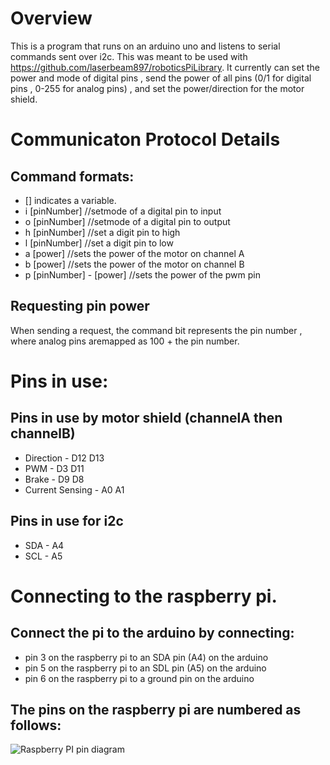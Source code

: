 # Overview

This is a program that runs on an arduino uno and listens to serial commands sent over i2c. 
This was meant to be used with https://github.com/laserbeam897/roboticsPiLibrary.
It currently can set the power and mode of digital pins , send the power of all pins 
(0/1 for digital pins , 0-255 for analog pins) , and set the power/direction for the motor shield.

# Communicaton Protocol Details

## Command formats:
* [] indicates a variable. 
* i [pinNumber] //setmode of a digital pin to input
* o [pinNumber] //setmode of a digital pin to output
* h [pinNumber] //set a digit pin to high
* l [pinNumber] //set a digit pin to low
* a [power] //sets the power of the motor on channel A
* b [power] //sets the power of the motor on channel B
* p [pinNumber] - [power] //sets the power of the pwm pin
	
## Requesting pin power 
	
When sending a request, the command bit represents the pin number 
, where analog pins aremapped as 100 + the pin number.

# Pins in use:
## Pins in use by motor shield (channelA then channelB)
* Direction - D12 D13
* PWM - D3  D11
* Brake - D9  D8
* Current Sensing - A0  A1 

## Pins in use for i2c
* SDA - A4
* SCL - A5

# Connecting to the raspberry pi.

## Connect the pi to the arduino by connecting:
* pin 3 on the raspberry pi to an SDA pin (A4) on the arduino
* pin 5 on the raspberry pi to an SDL pin (A5) on the arduino
* pin 6 on the raspberry pi to a ground pin on the arduino

## The pins on the raspberry pi are numbered as follows:

![Raspberry PI pin diagram](https://user-images.githubusercontent.com/5314742/31580000-4c86b236-b13b-11e7-96f4-07cf46751c7b.png)

